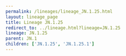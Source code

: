 ```yaml
---
permalink: /lineages/lineage_JN.1.25.html
layout: lineage_page
title: Lineage JN.1.25
redirect_to: ../lineage.html?lineage=JN.1.25
lineage: JN.1.25
parent: JN.1
children: ['JN.1.25', 'JN.1.25.1']
---
```

